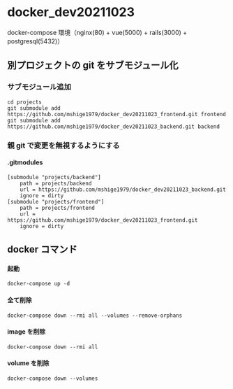 # docker_dev20211023

docker-compose 環境（nginx(80) + vue(5000) + rails(3000) + postgresql(5432)）

## 別プロジェクトの git をサブモジュール化

### サブモジュール追加

```
cd projects
git submodule add https://github.com/mshige1979/docker_dev20211023_frontend.git frontend
git submodule add https://github.com/mshige1979/docker_dev20211023_backend.git backend
```

### 親 git で変更を無視するようにする

#### .gitmodules

```
[submodule "projects/backend"]
	path = projects/backend
	url = https://github.com/mshige1979/docker_dev20211023_backend.git
	ignore = dirty
[submodule "projects/frontend"]
	path = projects/frontend
	url = https://github.com/mshige1979/docker_dev20211023_frontend.git
	ignore = dirty
```

## docker コマンド

#### 起動

```
docker-compose up -d
```

#### 全て削除

```
docker-compose down --rmi all --volumes --remove-orphans
```

#### image を削除

```
docker-compose down --rmi all
```

#### volume を削除

```
docker-compose down --volumes
```
